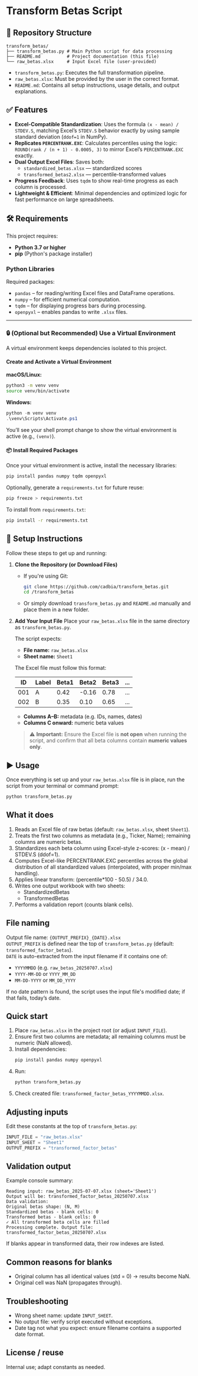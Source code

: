 # Transform Betas Script

## 📂 Repository Structure

```
transform_betas/
├── transform_betas.py # Main Python script for data processing
├── README.md          # Project documentation (this file)
└── raw_betas.xlsx     # Input Excel file (user-provided)
```

- `transform_betas.py`: Executes the full transformation pipeline.
- `raw_betas.xlsx`: Must be provided by the user in the correct format.
- `README.md`: Contains all setup instructions, usage details, and output explanations.

## ✅ Features

- **Excel-Compatible Standardization**:
  Uses the formula `(x - mean) / STDEV.S`, matching Excel’s `STDEV.S` behavior exactly by using sample standard deviation (`ddof=1` in NumPy).
- **Replicates `PERCENTRANK.EXC`**:
  Calculates percentiles using the logic:
  `ROUND(rank / (n + 1) - 0.0005, 3)` to mirror Excel’s `PERCENTRANK.EXC` exactly.
- **Dual Output Excel Files**:
  Saves both:
  - `standardized_betas.xlsx` — standardized scores
  - `transformed_betas2.xlsx` — percentile-transformed values
- **Progress Feedback**:
  Uses `tqdm` to show real-time progress as each column is processed.
- **Lightweight & Efficient**:
  Minimal dependencies and optimized logic for fast performance on large spreadsheets.

## 🛠 Requirements

This project requires:
- **Python 3.7 or higher**
- **pip** (Python's package installer)

### Python Libraries

Required packages:
- `pandas` – for reading/writing Excel files and DataFrame operations.
- `numpy` – for efficient numerical computation.
- `tqdm` – for displaying progress bars during processing.
- `openpyxl` – enables pandas to write `.xlsx` files.

---

### 🔒 (Optional but Recommended) Use a Virtual Environment

A virtual environment keeps dependencies isolated to this project.

#### Create and Activate a Virtual Environment

**macOS/Linux:**
```bash
python3 -m venv venv
source venv/bin/activate
```

**Windows:**
```powershell
python -m venv venv
.\venv\Scripts\Activate.ps1
```
You’ll see your shell prompt change to show the virtual environment is active (e.g., `(venv)`).

#### 📦 Install Required Packages

Once your virtual environment is active, install the necessary libraries:
```bash
pip install pandas numpy tqdm openpyxl
```

Optionally, generate a `requirements.txt` for future reuse:
```bash
pip freeze > requirements.txt
```

To install from `requirements.txt`:
```bash
pip install -r requirements.txt
```

## 🚀 Setup Instructions

Follow these steps to get up and running:

1.  **Clone the Repository (or Download Files)**
    -   If you're using Git:
        ```bash
        git clone https://github.com/cadbia/transform_betas.git
        cd /transform_betas
        ```
    -   Or simply download `transform_betas.py` and `README.md` manually and place them in a new folder.

2.  **Add Your Input File** <a name="-input-file"></a>
    Place your `raw_betas.xlsx` file in the same directory as `transform_betas.py`.

    The script expects:
    -   **File name:** `raw_betas.xlsx`
    -   **Sheet name:** `Sheet1`

    The Excel file must follow this format:

    | ID  | Label | Beta1 | Beta2 | Beta3 | ... |
    |-----|-------|-------|-------|-------|-----|
    | 001 | A     | 0.42  | -0.16 | 0.78  | ... |
    | 002 | B     | 0.35  | 0.10  | 0.65  | ... |

    -   **Columns A–B:** metadata (e.g. IDs, names, dates)
    -   **Columns C onward:** numeric beta values

    > ⚠️ **Important:** Ensure the Excel file is **not open** when running the script, and confirm that all beta columns contain **numeric values only**.

## ▶️ Usage

Once everything is set up and your `raw_betas.xlsx` file is in place, run the script from your terminal or command prompt:

```bash
python transform_betas.py
```

## What it does
1. Reads an Excel file of raw betas (default: `raw_betas.xlsx`, sheet `Sheet1`).
2. Treats the first two columns as metadata (e.g., Ticker, Name); remaining columns are numeric betas.
3. Standardizes each beta column using Excel-style z-scores: (x - mean) / STDEV.S (ddof=1).
4. Computes Excel-like PERCENTRANK.EXC percentiles across the global distribution of all standardized values (interpolated, with proper min/max handling).
5. Applies linear transform: (percentile*100 - 50.5) / 34.0.
6. Writes one output workbook with two sheets:
   - StandardizedBetas
   - TransformedBetas
7. Performs a validation report (counts blank cells).

## File naming
Output file name: `{OUTPUT_PREFIX}_{DATE}.xlsx`  
`OUTPUT_PREFIX` is defined near the top of `transform_betas.py` (default: `transformed_factor_betas`).  
`DATE` is auto-extracted from the input filename if it contains one of:
- `YYYYMMDD` (e.g. `raw_betas_20250707.xlsx`)
- `YYYY-MM-DD` or `YYYY_MM_DD`
- `MM-DD-YYYY` or `MM_DD_YYYY`

If no date pattern is found, the script uses the input file's modified date; if that fails, today’s date.

## Quick start
1. Place `raw_betas.xlsx` in the project root (or adjust `INPUT_FILE`).
2. Ensure first two columns are metadata; all remaining columns must be numeric (NaN allowed).
3. Install dependencies:
   ```bash
   pip install pandas numpy openpyxl
   ```
4. Run:
   ```bash
   python transform_betas.py
   ```
5. Check created file: `transformed_factor_betas_YYYYMMDD.xlsx`.

## Adjusting inputs
Edit these constants at the top of `transform_betas.py`:
```python
INPUT_FILE = "raw_betas.xlsx"
INPUT_SHEET = "Sheet1"
OUTPUT_PREFIX = "transformed_factor_betas"
```

## Validation output
Example console summary:
```
Reading input: raw_betas_2025-07-07.xlsx (sheet='Sheet1')
Output will be: transformed_factor_betas_20250707.xlsx
Data validation:
Original betas shape: (N, M)
Standardized betas - blank cells: 0
Transformed betas - blank cells: 0
✓ All transformed beta cells are filled
Processing complete. Output file: transformed_factor_betas_20250707.xlsx
```
If blanks appear in transformed data, their row indexes are listed.

## Common reasons for blanks
- Original column has all identical values (std = 0) → results become NaN.
- Original cell was NaN (propagates through).

## Troubleshooting
- Wrong sheet name: update `INPUT_SHEET`.
- No output file: verify script executed without exceptions.
- Date tag not what you expect: ensure filename contains a supported date format.

## License / reuse
Internal use; adapt constants as needed.